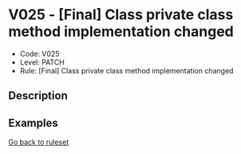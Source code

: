 # V025 - [Final] Class private class method implementation changed

* Code: V025
* Level: PATCH
* Rule: [Final] Class private class method implementation changed

## Description

## Examples

[Go back to ruleset](../README.md)